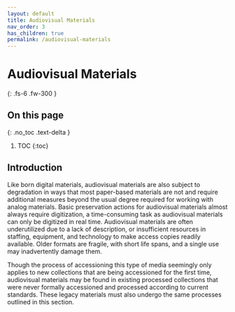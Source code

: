 ```yaml
---
layout: default
title: Audiovisual Materials
nav_order: 3
has_children: true
permalink: /audiovisual-materials
---
```


# Audiovisual Materials
{: .fs-6 .fw-300 }

## On this page
{: .no_toc .text-delta }

1. TOC
{:toc}

## Introduction

Like born digital materials, audiovisual materials are also subject to degradation in ways that most paper-based materials are not and require additional measures beyond the usual degree required for working with analog materials. Basic preservation actions for audiovisual materials almost always require digitization, a time-consuming task as audiovisual materials can only be digitized in real time. Audiovisual materials are often underutilized due to a lack of description, or insufficient resources in staffing, equipment, and technology to make access copies readily available. Older formats are fragile, with short life spans, and a single use may inadvertently damage them. 

Though the process of accessioning this type of media seemingly only applies to new collections that are being accessioned for the first time, audiovisual materials may be found in existing processed collections that were never formally accessioned and processed according to current standards. These legacy materials must also undergo the same processes outlined in this section.  